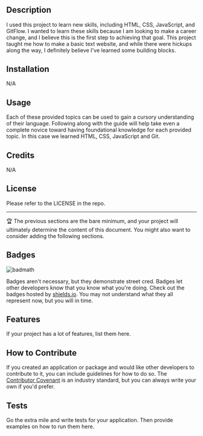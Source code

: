 # <Prework Study Guide Webpage>

## Description

I used this project to learn new skills, including HTML, CSS, JavaScript, and GitFlow. I wanted to learn these skills because I am looking to make a career change, and I believe this is the first step to achieving that goal. This project taught me how to make a basic text website, and while there were hickups along the way, I definitely believe I've learned some building blocks. 

## Installation

N/A

## Usage

Each of these provided topics can be used to gain a cursory understanding of their language. Following along with the guide will help take even a complete novice toward having foundational knowledge for each provided topic. In this case we learned HTML, CSS, JavaScript and Git.

## Credits

N/A

## License

Please refer to the LICENSE in the repo.

---

🏆 The previous sections are the bare minimum, and your project will ultimately determine the content of this document. You might also want to consider adding the following sections.

## Badges

![badmath](https://img.shields.io/github/languages/top/nielsenjared/badmath)

Badges aren't necessary, but they demonstrate street cred. Badges let other developers know that you know what you're doing. Check out the badges hosted by [shields.io](https://shields.io/). You may not understand what they all represent now, but you will in time.

## Features

If your project has a lot of features, list them here.

## How to Contribute

If you created an application or package and would like other developers to contribute to it, you can include guidelines for how to do so. The [Contributor Covenant](https://www.contributor-covenant.org/) is an industry standard, but you can always write your own if you'd prefer.

## Tests

Go the extra mile and write tests for your application. Then provide examples on how to run them here.